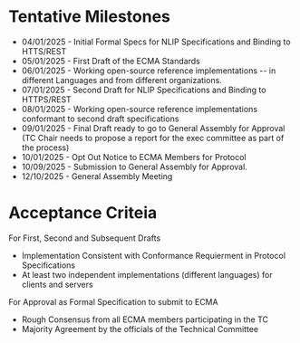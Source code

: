 # Tentative Milestones 

* 04/01/2025 - Initial Formal Specs for NLIP Specifications and Binding to HTTS/REST
* 05/01/2025 - First Draft of the ECMA Standards
* 06/01/2025 - Working open-source reference implementations -- in different Languages and from different organizations.
* 07/01/2025  - Second Draft for NLIP Specifications and Binding to HTTPS/REST
* 08/01/2025  - Working open-source reference implementations conformant to second draft specifications 
* 09/01/2025 - Final Draft ready to go to General Assembly for Approval (TC Chair needs to propose a report for the exec committee as part of the process) 
* 10/01/2025 - Opt Out Notice to ECMA Members for Protocol 
* 10/09/2025 - Submission to General Assembly for Approval.
* 12/10/2025 - General Assembly Meeting

# Acceptance Criteia 
For First, Second and Subsequent Drafts
* Implementation Consistent with Conformance Requierment in Protocol Specifications
* At least two independent implementations (different languages) for clients and servers

For Approval as Formal Specification to submit to ECMA 
* Rough Consensus from all ECMA members participating in the TC 
* Majority Agreement by the officials of the Technical Committee 
